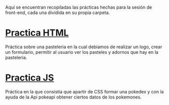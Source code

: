  Aquí se encuentran recopiladas las prácticas hechas para la sesión de front-end, cada una dividida en su propia carpeta.

# [Practica HTML](https://manyph.github.io/FrontEnd/PracticaHTML/Pasteleria.html)
Práctica sobre una pasteleria en la cual debiamos de realizar un logo, crear un formulario, permitir al usuario ver los pasteles y adornos que hay en la pasteleria.

# [Practica JS](https://manyph.github.io/FrontEnd/PracticaJS/pokedex.html)
Práctica en la que consistia que apartir de CSS formar una pokedex y con la ayuda de la Api pokeapi obtener ciertos datos de los pokemones.

